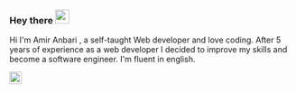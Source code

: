 ### Hey there <img src="https://media.giphy.com/media/hvRJCLFzcasrR4ia7z/giphy.gif" width="25px">

Hi I'm Amir Anbari , a self-taught Web developer and love coding. 
After 5 years of experience as a web developer I decided to improve my skills and become a software engineer.
I'm fluent in english. 

<a href="https://www.linkedin.com/in/amiranbari">
  <img align="left" alt="Amir Anbari LinkedIn" width="22px" src="https://raw.githubusercontent.com/peterthehan/peterthehan/master/assets/linkedin.svg" />
</a>

